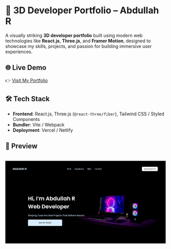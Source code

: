 # 🚀 3D Developer Portfolio – Abdullah R


A visually striking **3D developer portfolio** built using modern web technologies like **React.js**, **Three.js**, and **Framer Motion**, designed to showcase my skills, projects, and passion for building immersive user experiences.

## 🌐 Live Demo
👉 [Visit My Portfolio](https://abdullahr.vercel.app)

## 🛠 Tech Stack

- **Frontend**: React.js, Three.js (`@react-three/fiber`), Tailwind CSS / Styled Components
- **Bundler**: Vite / Webpack
- **Deployment**: Vercel / Netlify

## 📸 Preview

<div align="center">
  <br />
    <a href="https://abdullahr.vercel.app" target="_blank">
      <img src="public/images/preview.png" alt="Project Banner">
    </a>
  <br />

</div>